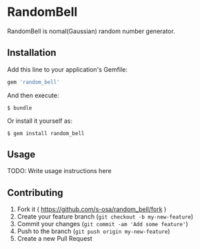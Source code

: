 # RandomBell

RandomBell is nomal(Gaussian) random number generator.

## Installation

Add this line to your application's Gemfile:

```ruby
gem 'random_bell'
```

And then execute:

```
$ bundle
```

Or install it yourself as:

```
$ gem install random_bell
```

## Usage

TODO: Write usage instructions here

## Contributing

1. Fork it ( https://github.com/s-osa/random_bell/fork )
2. Create your feature branch (`git checkout -b my-new-feature`)
3. Commit your changes (`git commit -am 'Add some feature'`)
4. Push to the branch (`git push origin my-new-feature`)
5. Create a new Pull Request
